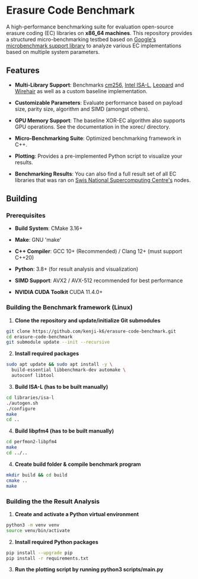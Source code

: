 
# Erasure Code Benchmark
A high-performance benchmarking suite for evaluation open-source erasure coding (EC)
libraries on **x86_64 machines**. This repository provides a structured micro-benchmarking testbed
based on [Google's microbenchmark support library](https://github.com/google/benchmark)
to analyze various EC implementations based on multiple system parameters.


## Features
* **Multi-Library Support**: Benchmarks [cm256](https://github.com/catid/cm256),
[Intel ISA-L](https://github.com/intel/isa-l), [Leopard](https://github.com/catid/leopard)
and [Wirehair](https://github.com/catid/wirehair) as well as a custom baseline implementation.

* **Customizable Parameters**: Evaluate performance based on payload size, parity size,
algorithm and SIMD (amongst others).

* **GPU Memory Support**: The baseline XOR-EC algorithm also supports GPU operations. See the documentation in the xorec/ directory.

* **Micro-Benchmarking Suite**: Optimized benchmarking framework in C++.

* **Plotting**: Provides a pre-implemented Python script to visualize your results.

* **Benchmarking Results**: You can also find a full result set of all EC libraries that was
ran on [Swis National Supercomputing Centre's](https://www.cscs.ch/) nodes.


## Building
### Prerequisites
* **Build System**: CMake 3.16+

* **Make**: GNU 'make'

* **C++ Compiler**: GCC 10+ (Recommended) / Clang 12+ (must support C++20)

* **Python**: 3.8+ (for result analysis and visualization)

* **SIMD Support**: AVX2 / AVX-512 recommended for best performance

* **NVIDIA CUDA Toolkit** CUDA 11.4.0+

### Building the Benchmark framework (Linux)
1. **Clone the repository and update/initialize Git submodules**
```bash
git clone https://github.com/kenji-k6/erasure-code-benchmark.git
cd erasure-code-benchmark
git submodule update --init --recursive
```

2. **Install required packages**
```bash
sudo apt update && sudo apt install -y \
  build-essential libbenchmark-dev automake \
  autoconf libtool
```

3. **Build ISA-L (has to be built manually)**
```bash
cd libraries/isa-l
./autogen.sh
./configure
make
cd ..
```
4. **Build libpfm4 (has to be built manually)**
```bash
cd perfmon2-libpfm4
make
cd ../..
```

4. **Create build folder & compile benchmark program**
```bash
mkdir build && cd build
cmake ..
make
```


### Building the the Result Analysis
1. **Create and activate a Python virtual environment**
```bash
python3 -m venv venv
source venv/bin/activate
```

2. **Install required Python packages**
```bash
pip install --upgrade pip
pip install -r requirements.txt
```

3. **Run the plotting script by running python3 scripts/main.py**
